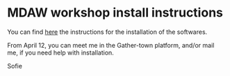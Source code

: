 # MDAW workshop install instructions

  You can find [here](https://sofie8.github.io/Stiemerlab/README_MDAW.html) the instructions for the installation of the softwares.
  
  From April 12, you can meet me in the Gather-town platform, and/or mail me, if you need help with installation. 
  
  Sofie
